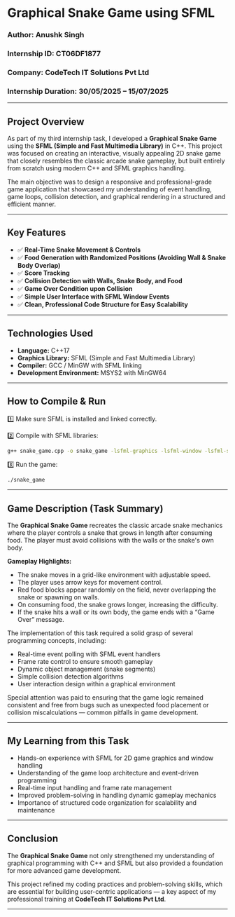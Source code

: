# Graphical Snake Game using SFML  
### Author: Anushk Singh  
### Internship ID: CT06DF1877  
### Company: CodeTech IT Solutions Pvt Ltd  
### Internship Duration: 30/05/2025 – 15/07/2025  

---

## Project Overview  

As part of my third internship task, I developed a **Graphical Snake Game** using the **SFML (Simple and Fast Multimedia Library)** in C++. This project was focused on creating an interactive, visually appealing 2D snake game that closely resembles the classic arcade snake gameplay, but built entirely from scratch using modern C++ and SFML graphics handling.  

The main objective was to design a responsive and professional-grade game application that showcased my understanding of event handling, game loops, collision detection, and graphical rendering in a structured and efficient manner.  

---

## Key Features  

- ✅ **Real-Time Snake Movement & Controls**  
- ✅ **Food Generation with Randomized Positions (Avoiding Wall & Snake Body Overlap)**  
- ✅ **Score Tracking**  
- ✅ **Collision Detection with Walls, Snake Body, and Food**  
- ✅ **Game Over Condition upon Collision**  
- ✅ **Simple User Interface with SFML Window Events**  
- ✅ **Clean, Professional Code Structure for Easy Scalability**  

---

## Technologies Used  

- **Language:** C++17  
- **Graphics Library:** SFML (Simple and Fast Multimedia Library)  
- **Compiler:** GCC / MinGW with SFML linking  
- **Development Environment:** MSYS2 with MinGW64  

---

## How to Compile & Run  

1️⃣ Make sure SFML is installed and linked correctly.  

2️⃣ Compile with SFML libraries:  
```bash
g++ snake_game.cpp -o snake_game -lsfml-graphics -lsfml-window -lsfml-system
```  

3️⃣ Run the game:  
```bash
./snake_game
```  

---

## Game Description (Task Summary)  

The **Graphical Snake Game** recreates the classic arcade snake mechanics where the player controls a snake that grows in length after consuming food. The player must avoid collisions with the walls or the snake's own body.  

**Gameplay Highlights:**  
- The snake moves in a grid-like environment with adjustable speed.  
- The player uses arrow keys for movement control.  
- Red food blocks appear randomly on the field, never overlapping the snake or spawning on walls.  
- On consuming food, the snake grows longer, increasing the difficulty.  
- If the snake hits a wall or its own body, the game ends with a “Game Over” message.  

The implementation of this task required a solid grasp of several programming concepts, including:  
- Real-time event polling with SFML event handlers  
- Frame rate control to ensure smooth gameplay  
- Dynamic object management (snake segments)  
- Simple collision detection algorithms  
- User interaction design within a graphical environment  

Special attention was paid to ensuring that the game logic remained consistent and free from bugs such as unexpected food placement or collision miscalculations — common pitfalls in game development.  

---

## My Learning from this Task  

- Hands-on experience with SFML for 2D game graphics and window handling  
- Understanding of the game loop architecture and event-driven programming  
- Real-time input handling and frame rate management  
- Improved problem-solving in handling dynamic gameplay mechanics  
- Importance of structured code organization for scalability and maintenance  

---

## Conclusion  

The **Graphical Snake Game** not only strengthened my understanding of graphical programming with C++ and SFML but also provided a foundation for more advanced game development.  

This project refined my coding practices and problem-solving skills, which are essential for building user-centric applications — a key aspect of my professional training at **CodeTech IT Solutions Pvt Ltd**.  

---

